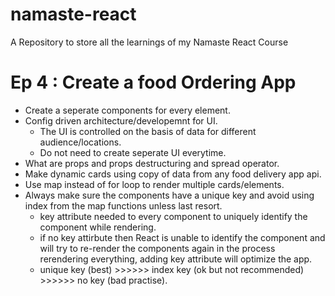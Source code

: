 # namaste-react

A Repository to store all the learnings of my Namaste React Course

# Ep 4 : Create a food Ordering App

- Create a seperate components for every element.
- Config driven architecture/developemnt for UI.
    - The UI is controlled on the basis of data for different audience/locations.
    - Do not need to create seperate UI everytime.
- What are props and props destructuring and spread operator.
- Make dynamic cards using copy of data from any food delivery app api.
- Use map instead of for loop to render multiple cards/elements.
- Always make sure the components have a unique key and avoid using index from the map functions unless last resort.
    - key attribute needed to every component to uniquely identify the component while rendering.
    - if no key attirbute then React is unable to identify the component and will try to re-render the components again in the process rerendering everything, adding key attribute will optimize the app.
    - unique key (best) >>>>>> index key (ok but not recommended) >>>>>> no key (bad practise).

